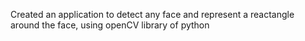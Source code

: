 Created an application to detect any face and represent a reactangle around the face, using openCV library of python
